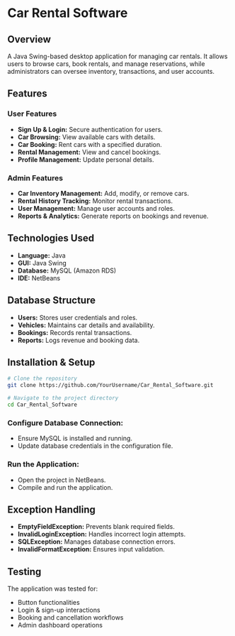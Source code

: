 # Car Rental Software

## Overview
A Java Swing-based desktop application for managing car rentals. It allows users to browse cars, book rentals, and manage reservations, while administrators can oversee inventory, transactions, and user accounts.

## Features
### User Features
- **Sign Up & Login:** Secure authentication for users.
- **Car Browsing:** View available cars with details.
- **Car Booking:** Rent cars with a specified duration.
- **Rental Management:** View and cancel bookings.
- **Profile Management:** Update personal details.

### Admin Features
- **Car Inventory Management:** Add, modify, or remove cars.
- **Rental History Tracking:** Monitor rental transactions.
- **User Management:** Manage user accounts and roles.
- **Reports & Analytics:** Generate reports on bookings and revenue.

## Technologies Used
- **Language:** Java
- **GUI:** Java Swing
- **Database:** MySQL (Amazon RDS)
- **IDE:** NetBeans

## Database Structure
- **Users:** Stores user credentials and roles.
- **Vehicles:** Maintains car details and availability.
- **Bookings:** Records rental transactions.
- **Reports:** Logs revenue and booking data.

## Installation & Setup
```sh
# Clone the repository
git clone https://github.com/YourUsername/Car_Rental_Software.git

# Navigate to the project directory
cd Car_Rental_Software
```
### Configure Database Connection:
- Ensure MySQL is installed and running.
- Update database credentials in the configuration file.

### Run the Application:
- Open the project in NetBeans.
- Compile and run the application.

## Exception Handling
- **EmptyFieldException:** Prevents blank required fields.
- **InvalidLoginException:** Handles incorrect login attempts.
- **SQLException:** Manages database connection errors.
- **InvalidFormatException:** Ensures input validation.

## Testing
The application was tested for:
- Button functionalities
- Login & sign-up interactions
- Booking and cancellation workflows
- Admin dashboard operations
